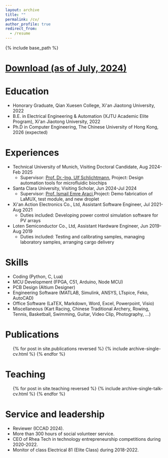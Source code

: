 ```yaml
---
layout: archive
title: "" 
permalink: /cv/
author_profile: true
redirect_from:
  - /resume
---
```


{% include base_path %}

<a href="https://syliang1999.github.io/CV.pdf">Download (as of July, 2024)</a>
======

Education 
======
* Honorary Graduate, Qian Xuesen College, Xi'an Jiaotong University, 2022
* B.E. in Electrical Engineering & Automation (XJTU Academic Elite Program), Xi'an Jiaotong University, 2022
* Ph.D in Computer Engineering, The Chinese University of Hong Kong, 2026 (expected)

Experiences
======
* Technical University of Munich, Visiting Doctoral Candidate, Aug 2024-Feb 2025
  * Supervisor: <a href="https://www.ce.cit.tum.de/eda/personen/ulf-schlichtmann/">Prof. Dr.-Ing. Ulf Schlichtmann</a>, Project: Design automation tools for microfluidic biochips
* Santa Clara University, Visiting Scholar, Jun 2024-Jul 2024
  * Supervisor: <a href="https://www.scu.edu/engineering/faculty/araci-emre/">Prof. Ismail Emre Araci</a>,Project: Demo fabrication of LaMUX, test module, and new droplet
* Xi'an Action Electronics Co., Ltd, Assistant Software Engineer, Jul 2021-Aug 2021
  * Duties included: Developing power control simulation software for PV arrays
* Loten Semiconductor Co., Ltd, Assistant Hardware Engineer, Jun 2019-Aug 2019
  * Duties included: Testing and calibrating samples, managing laboratory samples, arranging cargo delivery

  
Skills
======
* Coding (Python, C, Lua)
* MCU Development (FPGA, C51, Arduino, Node MCU)
* PCB Design (Altium Designer)
* Engineering Software (MATLAB, Simulink, ANSYS, LTspice, Feko, AutoCAD)
* Office Software (LaTEX, Markdown, Word, Excel, Powerpoint, Visio)
* Miscellaneous (Kart Racing, Chinese Traditional Archery, Rowing, Tennis, Basketball, Swimming, Guitar, Video Clip, Photography, ...)

Publications
======
  <ol reversed>{% for post in site.publications reversed %}
    {% include archive-single-cv.html %}
  {% endfor %}</ol>
  
  
Teaching
======
  <ol reversed>{% for post in site.teaching reversed %}
    {% include archive-single-talk-cv.html %}
  {% endfor %}</ol>
  
Service and leadership
======
* Reviewer (ICCAD 2024).
* More than 300 hours of social volunteer service.
* CEO of Rhea Tech in technology entrepreneurship competitions during 2020-2022.
* Monitor of class Electrical 81 (Elite Class) during 2018-2022.

